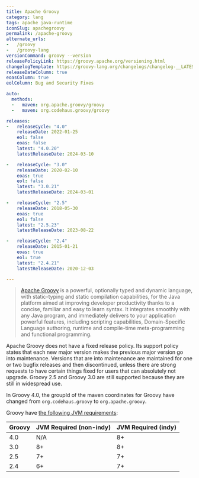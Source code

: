 ```yaml
---
title: Apache Groovy
category: lang
tags: apache java-runtime
iconSlug: apachegroovy
permalink: /apache-groovy
alternate_urls:
-   /groovy
-   /groovy-lang
versionCommand: groovy --version
releasePolicyLink: https://groovy.apache.org/versioning.html
changelogTemplate: https://groovy-lang.org/changelogs/changelog-__LATEST__.html
releaseDateColumn: true
eoasColumn: true
eolColumn: Bug and Security Fixes

auto:
  methods:
  -   maven: org.apache.groovy/groovy
  -   maven: org.codehaus.groovy/groovy

releases:
-   releaseCycle: "4.0"
    releaseDate: 2022-01-25
    eol: false
    eoas: false
    latest: "4.0.20"
    latestReleaseDate: 2024-03-10

-   releaseCycle: "3.0"
    releaseDate: 2020-02-10
    eoas: true
    eol: false
    latest: "3.0.21"
    latestReleaseDate: 2024-03-01

-   releaseCycle: "2.5"
    releaseDate: 2018-05-30
    eoas: true
    eol: false
    latest: "2.5.23"
    latestReleaseDate: 2023-08-22

-   releaseCycle: "2.4"
    releaseDate: 2015-01-21
    eoas: true
    eol: true
    latest: "2.4.21"
    latestReleaseDate: 2020-12-03

---
```


> [Apache Groovy](https://www.groovy-lang.org/) is a powerful, optionally typed and dynamic
> language, with static-typing and static compilation capabilities, for the Java platform
> aimed at improving developer productivity thanks to a concise, familiar and easy to learn
> syntax. It integrates smoothly with any Java program, and immediately delivers to your
> application powerful features, including scripting capabilities, Domain-Specific Language
> authoring, runtime and compile-time meta-programming and functional programming.

Apache Groovy does not have a fixed release policy. Its support policy states that each new major
version makes the previous major version go into maintenance. Versions that are into maintenance
are maintained for one or two bugfix releases and then discontinued, unless there are strong
requests to have certain things fixed for users that can absolutely not upgrade. Groovy 2.5 and
Groovy 3.0 are still supported because they are still in widespread use.

In Groovy 4.0, the groupId of the maven coordinates for Groovy have changed from
`org.codehaus.groovy` to `org.apache.groovy`.

Groovy have [the following JVM requirements](https://groovy.apache.org/download.html):

| Groovy | JVM Required (non-indy) | JVM Required (indy) |
|--------|:------------------------|---------------------|
| 4.0    | N/A                     | 8+                  |
| 3.0    | 8+                      | 8+                  |
| 2.5    | 7+                      | 7+                  |
| 2.4    | 6+                      | 7+                  |
